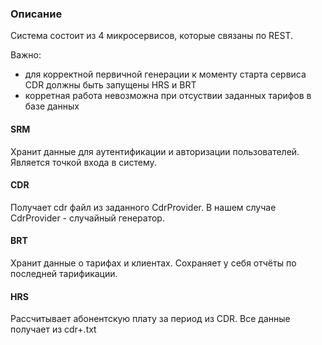 ### Описание

Система состоит из 4 микросервисов, которые связаны по REST.

Важно:
- для корректной первичной генерации к моменту старта сервиса CDR должны быть запущены HRS и BRT
- корретная работа невозможна при отсуствии заданных тарифов в базе данных

#### SRM
Хранит данные для аутентификации и авторизации пользователей. Является точкой входа в систему.

#### CDR
Получает cdr файл из заданного CdrProvider. В нашем случае CdrProvider - случайный генератор.

#### BRT
Хранит данные о тарифах и клиентах. Сохраняет у себя отчёты по последней тарификации.

#### HRS
Рассчитывает абонентскую плату за период из CDR. Все данные получает из cdr+.txt
